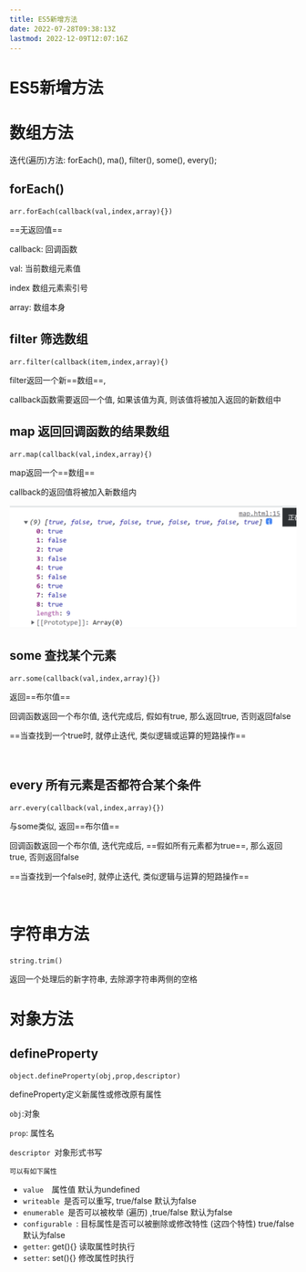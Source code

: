 ```yaml
---
title: ES5新增方法
date: 2022-07-28T09:38:13Z
lastmod: 2022-12-09T12:07:16Z
---
```


# ES5新增方法

# 数组方法

迭代(遍历)方法: forEach(), ma(), filter(), some(), every();

## forEach()

`arr.forEach(callback(val,index,array){})`

==无返回值==

callback: 回调函数

val: 当前数组元素值

index 数组元素索引号

array: 数组本身

## filter 筛选数组

​`arr.filter(callback(item,index,array){)`​

filter返回一个新==数组==, 

callback函数需要返回一个值, 如果该值为真, 则该值将被加入返回的新数组中

## map 返回回调函数的结果数组 

​`arr.map(callback(val,index,array){)`​

map返回一个==数组==

callback的返回值将被加入新数组内

![Snipaste_2022-07-28_10-44-40.png](assets/Snipaste_2022-07-28_10-44-40-20220728104441-wyhfzqn.png)

## some 查找某个元素

`arr.some(callback(val,index,array){})`

返回==布尔值==

回调函数返回一个布尔值, 迭代完成后, 假如有true, 那么返回true, 否则返回false

==当查找到一个true时, 就停止迭代, 类似逻辑或运算的短路操作==

‍

## every 所有元素是否都符合某个条件

`arr.every(callback(val,index,array){})`

与some类似, 返回==布尔值==

回调函数返回一个布尔值, 迭代完成后, ==假如所有元素都为true==, 那么返回true, 否则返回false

==当查找到一个false时, 就停止迭代, 类似逻辑与运算的短路操作==

‍

# 字符串方法

`string.trim()`

返回一个处理后的新字符串, 去除源字符串两侧的空格

# 对象方法

## defineProperty

`object.defineProperty(obj,prop,descriptor)`

defineProperty定义新属性或修改原有属性

`obj`:对象

`prop`: 属性名

`descriptor ​`对象形式书写

	可以有如下属性

* `value  ​`属性值 默认为undefined
* `writeable ​`是否可以重写, true/false 默认为false
* `enumerable ​`是否可以被枚举 (遍历) ,true/false 默认为false
* `configurable ​`: 目标属性是否可以被删除或修改特性 (这四个特性) true/false 默认为false
* `getter`: get(){} 读取属性时执行
* `setter`: set(){} 修改属性时执行

‍
